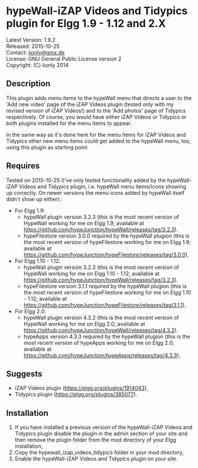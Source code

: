 hypeWall-iZAP Videos and Tidypics plugin for Elgg 1.9 - 1.12 and 2.X
====================================================================

Latest Version: 1.9.2  
Released: 2015-10-25  
Contact: iionly@gmx.de  
License: GNU General Public License version 2  
Copyright: (C) iionly 2014


Description
-----------

This plugin adds menu items to the hypeWall menu that directs a user to the 'Add new video' page of the iZAP Videos plugin (tested only with my revised version of iZAP Videos!) and to the 'Add photos' page of Tidypics respectively. Of course, you would have either iZAP Videos or Tidypics or both plugins installed for the menu items to appear.

In the same way as it's done here for the menu items for iZAP Videos and Tidypics other new menu items could get added to the hypeWall menu, too, using this plugin as starting point.


Requires
--------

Tested on 2015-10-25 (I've only tested functionality added by the hypeWall-iZAP Videos and Tidypics plugin, i.e. hypeWall menu items/icons showing up correctly. On newer versions the menu icons added by hypeWall itself didn't show up either).

- For Elgg 1.9:
	* hypeWall plugin version 3.2.3 (this is the most recent version of HypeWall working for me on Elgg 1.9; available at https://github.com/hypeJunction/hypeWall/releases/tag/3.2.3).
	* hypeFilestore version 3.0.0 required by the hypeWall plugion (this is the most recent version of hypeFilestore working for me on Elgg 1.9; available at https://github.com/hypeJunction/hypeFilestore/releases/tag/3.0.0),
- For Elgg 1.10 - 1.12:
	* hypeWall plugin version 3.2.3 (this is the most recent version of HypeWall working for me on Elgg 1.10 - 1.12; available at https://github.com/hypeJunction/hypeWall/releases/tag/3.2.3).
	* hypeFilestore version 3.1.1 required by the hypeWall plugion (this is the most recent version of hypeFilestore working for me on Elgg 1.10 - 1.12; available at https://github.com/hypeJunction/hypeFilestore/releases/tag/3.1.1),
- For Elgg 2.0:
	* hypeWall plugin version 4.3.2 (this is the most recent version of HypeWall working for me on Elgg 2.0; available at https://github.com/hypeJunction/hypeWall/releases/tag/4.3.2).
	* hypeApps version 4.3.3 required by the hypeWall plugion (this is the most recent version of hypeApps working for me on Elgg 2.0; available at https://github.com/hypeJunction/hypeApps/releases/tag/4.3.3),


Suggests
--------

* iZAP Videos plugin (https://elgg.org/plugins/1914043),
* Tidypics plugin (https://elgg.org/plugins/385077).


Installation
------------

1. If you have installed a previous version of the hypeWall-iZAP Videos and Tidypics plugin disable the plugin in the admin section of your site and then remove the plugin folder from the mod directory of your Elgg installation,
2. Copy the hypewall_izap_videos_tidypics folder in your mod directory,
3. Enable the hypeWall-iZAP Videos and Tidypics plugin on your site.
